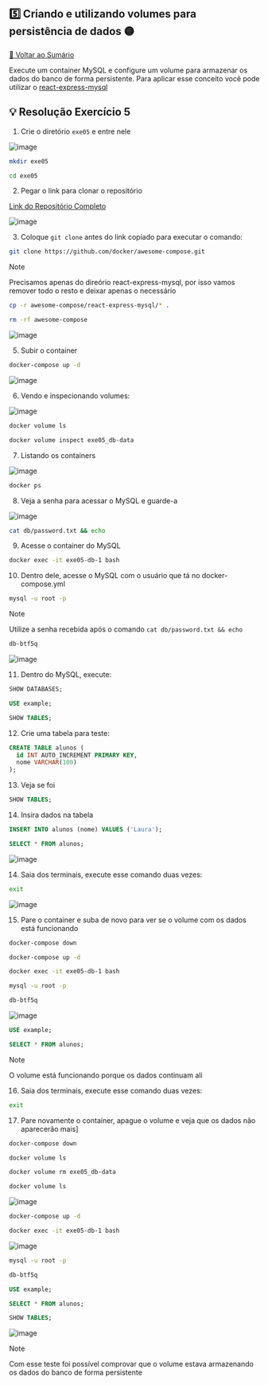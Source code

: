 ## 5️⃣ Criando e utilizando volumes para persistência de dados 🟡

[🔼 Voltar ao Sumário](https://github.com/andrrade/Docker-Exercises-CompassUOL?tab=readme-ov-file#sum%C3%A1rio-)

Execute um container MySQL e configure um volume para armazenar os dados do 
banco de forma persistente. Para aplicar esse conceito você pode utilizar o [react-express-mysql](https://github.com/docker/awesome-compose/tree/master/react-express-mysql)

## 💡 Resolução Exercício 5

01. Crie o diretório `exe05` e entre nele

![image](https://github.com/user-attachments/assets/47936a2e-9282-4c7c-8e61-075845d55ba8)

```bash
mkdir exe05
```

```bash
cd exe05
```

02. Pegar o link para clonar o repositório

[Link do Repositório Completo](https://github.com/docker/awesome-compose)

![image](https://github.com/user-attachments/assets/e9e1ed82-e1db-4e88-baad-a0c4c266adfc)

03. Coloque `git clone` antes do link copiado para executar o comando:

```bash
git clone https://github.com/docker/awesome-compose.git
```

>[!NOTE]
> Precisamos apenas do direório react-express-mysql, por isso vamos remover todo o resto e deixar apenas o necessário

```bash
cp -r awesome-compose/react-express-mysql/* .
```

```bash
rm -rf awesome-compose
```

![image](https://github.com/user-attachments/assets/dfa573ea-7350-4236-8311-79a7a433cd7a)

05. Subir o container

```bash
docker-compose up -d
```

![image](https://github.com/user-attachments/assets/ba47abf6-2555-40c5-abbe-665b5693bd41)

06. Vendo e inspecionando volumes:

![image](https://github.com/user-attachments/assets/62c11384-d176-4008-88ae-fc6248b949b0)

```bash
docker volume ls
```

```bash
docker volume inspect exe05_db-data
```

07. Listando os containers

![image](https://github.com/user-attachments/assets/295aa009-19a9-488d-a84b-631119859658)

```bash
docker ps
```

08. Veja a senha para acessar o MySQL e guarde-a

![image](https://github.com/user-attachments/assets/855631eb-847f-4e00-a5cc-1010c2ba2435)

```bash
cat db/password.txt && echo
```

09. Acesse o container do MySQL

```bash
docker exec -it exe05-db-1 bash
```

10. Dentro dele, acesse o MySQL com o usuário que tá no docker-compose.yml

```bash
mysql -u root -p
```

>[!NOTE]
> Utilize a senha recebida após o comando `cat db/password.txt && echo`

```bash
db-btf5q
```

![image](https://github.com/user-attachments/assets/159b7053-53bd-4ffd-b227-f9d8b1c8c8b5)

11. Dentro do MySQL, execute:

```sql
SHOW DATABASES;
```

```sql
USE example;
```

```sql
SHOW TABLES;
```

12. Crie uma tabela para teste:

```sql
CREATE TABLE alunos (
  id INT AUTO_INCREMENT PRIMARY KEY,
  nome VARCHAR(100)
);
```

13. Veja se foi

```sql
SHOW TABLES;
```

14. Insira dados na tabela

```sql
INSERT INTO alunos (nome) VALUES ('Laura');
```

```sql
SELECT * FROM alunos;
```
![image](https://github.com/user-attachments/assets/2246fbc6-7427-43c6-83f5-bceff2975b5e)

14. Saia dos terminais, execute esse comando duas vezes:

```bash
exit
```

![image](https://github.com/user-attachments/assets/8e672555-9a84-442a-a985-603fe73a3a89)

15. Pare o container e suba de novo para ver se o volume com os dados está funcionando

```bash
docker-compose down
```

```bash
docker-compose up -d
```

```bash
docker exec -it exe05-db-1 bash
```

```bash
mysql -u root -p
```

```bash
db-btf5q
```

![image](https://github.com/user-attachments/assets/fdae4006-688a-44a0-ae85-1fd7218b29c4)


```sql
USE example;
```

```sql
SELECT * FROM alunos;
```
> [!NOTE]
> O volume está funcionando porque os dados continuam ali

16. Saia dos terminais, execute esse comando duas vezes:

```bash
exit
```

17. Pare novamente o container, apague o volume e veja que os dados não aparecerão mais]

```bash
docker-compose down
```

```bash
docker volume ls
```

```bash
docker volume rm exe05_db-data
```

```bash
docker volume ls
```

![image](https://github.com/user-attachments/assets/ec5170ce-fc3b-4863-9aa9-1fe2f69a781b)

```bash
docker-compose up -d
```

```bash
docker exec -it exe05-db-1 bash
```

![image](https://github.com/user-attachments/assets/baec9de3-af97-4f32-8a3e-86d95a841bde)

```bash
mysql -u root -p
```

```bash
db-btf5q
```

```sql
USE example;
```

```sql
SELECT * FROM alunos;
```

```sql
SHOW TABLES;
```

![image](https://github.com/user-attachments/assets/fc2ed376-7302-43c2-b3cb-da903feb5a9b)

> [!NOTE]
> Com esse teste foi possível comprovar que o volume estava armazenando os dados do banco de forma persistente
